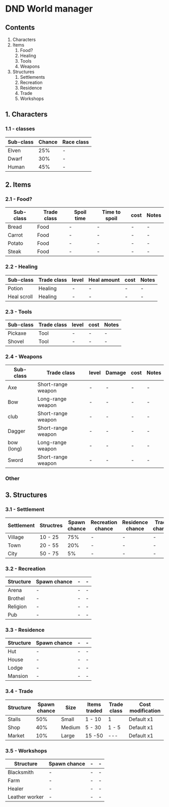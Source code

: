 # DND World manager

## Contents
1. Characters 
2. Items
    1. Food?
    2. Healing
    3. Tools
    4. Weapons
3. Structures
    1. Settlements
    2. Recreation
    3. Residence
    4. Trade
    5. Workshops


## 1. Characters
### 1.1 - classes
| Sub-class | Chance | Race class |
|-|-|-|
| Elven | 25% | - |
| Dwarf | 30% | - |
| Human | 45% | - |

## 2. Items
### 2.1 - Food?
| Sub-class | Trade class | Spoil time | Time to spoil | cost | Notes |
|-|-|-|-|-|-|
| Bread | Food | - | - | - | - |
| Carrot | Food | - | - | - | - |
| Potato | Food | - | - | - | - |
| Steak | Food | - | - | - | - |

### 2.2 - Healing
| Sub-class | Trade class | level | Heal amount | cost | Notes |
|-|-|-|-|-|-|
| Potion | Healing | - | - | - | - |
| Heal scroll | Healing | - | - | - | - |

### 2.3 - Tools
| Sub-class | Trade class | level | cost | Notes |
|-|-|-|-|-|
| Pickaxe | Tool | - | - | - |
| Shovel | Tool | - | - | - |

### 2.4 - Weapons
| Sub-class | Trade class | level | Damage | cost | Notes |
|-|-|-|-|-|-|
| Axe | Short-range weapon | - | - | - | - |
| Bow | Long-range weapon | - | - | - | - |
| club | Short-range weapon | - | - | - | - |
| Dagger | Short-range weapon | - | - | - | - |
| bow (long) | Long-range weapon | - | - | - | - |
| Sword | Short-range weapon | - | - | - | - |

### Other


## 3. Structures

### 3.1 - Settlement
| Settlement | Structres | Spawn chance | Recreation chance | Residence chance | Trade chance | Workshop chance | Abandoned | Population | Location |
|-|-|-|-|-|-|-|-|-|-|
| Village | 10 - 25 | 75% | - | - | - | - | - | - | - |
| Town | 20 - 55 | 20% | - | - | - | - | - | - | - |
| City | 50 - 75 | 5% | - | - | - | - | - | - | - |

### 3.2 - Recreation
| Structure | Spawn chance | - | - |
|-|-|-|-|
| Arena | - | - | - |
| Brothel | - | - | - | 
| Religion | - | - | - | 
| Pub | - | - | - |

### 3.3 - Residence
| Structure | Spawn chance | - | - |
|-|-|-|-|
| Hut | - | - | - |
| House | - | - | - | 
| Lodge | - | - | - | 
| Mansion | - | - | - |

### 3.4 - Trade
| Structure | Spawn chance | Size | Items traded | Trade class | Cost modification |
|-|-|-|-|-|-|
| Stalls | 50% | Small  | 1 - 10 | 1 | Default x1 |
| Shop | 40% | Medium | 5 - 30 | 1 - 5 | Default x1 |
| Market | 10% | Large | 15 -50 | --- | Default x1 |

### 3.5 - Workshops
| Structure | Spawn chance | - | - |
|-|-|-|-|
| Blacksmith | - | - | - |
| Farm | - | - | - | 
| Healer | - | - | - | 
| Leather worker | - | - | - | 
